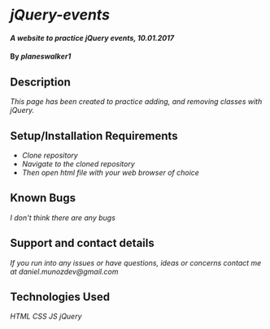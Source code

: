 # _jQuery-events_

#### _A website to practice jQuery events, 10.01.2017_

#### By _**planeswalker1**_

## Description

_This page has been created to practice adding, and removing classes with jQuery._

## Setup/Installation Requirements

* _Clone repository_
* _Navigate to the cloned repository_
* _Then open html file with your web browser of choice_

## Known Bugs

_I don't think there are any bugs_

## Support and contact details

_If you run into any issues or have questions, ideas or concerns contact me at daniel.munozdev@gmail.com_

## Technologies Used

_HTML_
_CSS_
_JS_
_jQuery_
